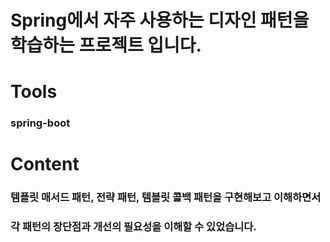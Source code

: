 # Spring에서 자주 사용하는 디자인 패턴을 학습하는 프로젝트 입니다.

# Tools
### spring-boot

# Content

### 템플릿 매서드 패턴, 전략 패턴, 템블릿 콜백 패턴을 구현해보고 이해하면서 
### 각 패턴의 장단점과 개선의 필요성을 이해할 수 있었습니다. 
